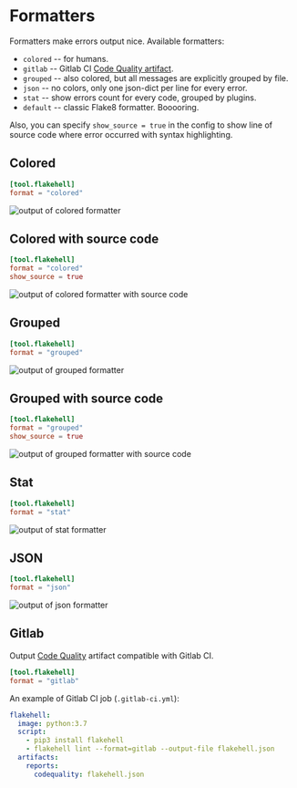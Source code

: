 # Formatters

Formatters make errors output nice. Available formatters:

+ `colored` -- for humans.
+ `gitlab` -- Gitlab CI [Code Quality artifact](https://docs.gitlab.com/ee/user/project/merge_requests/code_quality.html).
+ `grouped` -- also colored, but all messages are explicitly grouped by file.
+ `json` -- no colors, only one json-dict per line for every error.
+ `stat` -- show errors count for every code, grouped by plugins.
+ `default` -- classic Flake8 formatter. Booooring.

Also, you can specify `show_source = true` in the config to show line of source code where error occurred with syntax highlighting.

## Colored

```toml
[tool.flakehell]
format = "colored"
```

![output of colored formatter](../assets/colored.png)

## Colored with source code

```toml
[tool.flakehell]
format = "colored"
show_source = true
```

![output of colored formatter with source code](../assets/colored-source.png)

## Grouped

```toml
[tool.flakehell]
format = "grouped"
```

![output of grouped formatter](../assets/grouped.png)

## Grouped with source code

```toml
[tool.flakehell]
format = "grouped"
show_source = true
```

![output of grouped formatter with source code](../assets/grouped-source.png)

## Stat

```toml
[tool.flakehell]
format = "stat"
```

![output of stat formatter](../assets/stat.png)

## JSON

```toml
[tool.flakehell]
format = "json"
```

![output of json formatter](../assets/json.png)

## Gitlab

Output [Code Quality](https://docs.gitlab.com/ee/user/project/merge_requests/code_quality.html) artifact compatible with Gitlab CI.

```toml
[tool.flakehell]
format = "gitlab"
```

An example of Gitlab CI job (`.gitlab-ci.yml`):

```yaml
flakehell:
  image: python:3.7
  script:
    - pip3 install flakehell
    - flakehell lint --format=gitlab --output-file flakehell.json
  artifacts:
    reports:
      codequality: flakehell.json
```
